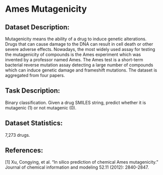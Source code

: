 # Ames Mutagenicity

## Dataset Description: 

Mutagenicity means the ability of a drug to induce genetic alterations. Drugs that can cause damage to the DNA can result in cell death or other severe adverse effects. Nowadays, the most widely used assay for testing the mutagenicity of compounds is the Ames experiment which was invented by a professor named Ames. The Ames test is a short-term bacterial reverse mutation assay detecting a large number of compounds which can induce genetic damage and frameshift mutations. The dataset is aggregated from four papers.

## Task Description: 

Binary classification. Given a drug SMILES string, predict whether it is mutagenic (1) or not mutagenic (0).

## Dataset Statistics: 

7,273 drugs.

## References:

[1] Xu, Congying, et al. “In silico prediction of chemical Ames mutagenicity.” Journal of chemical information and modeling 52.11 (2012): 2840-2847.
